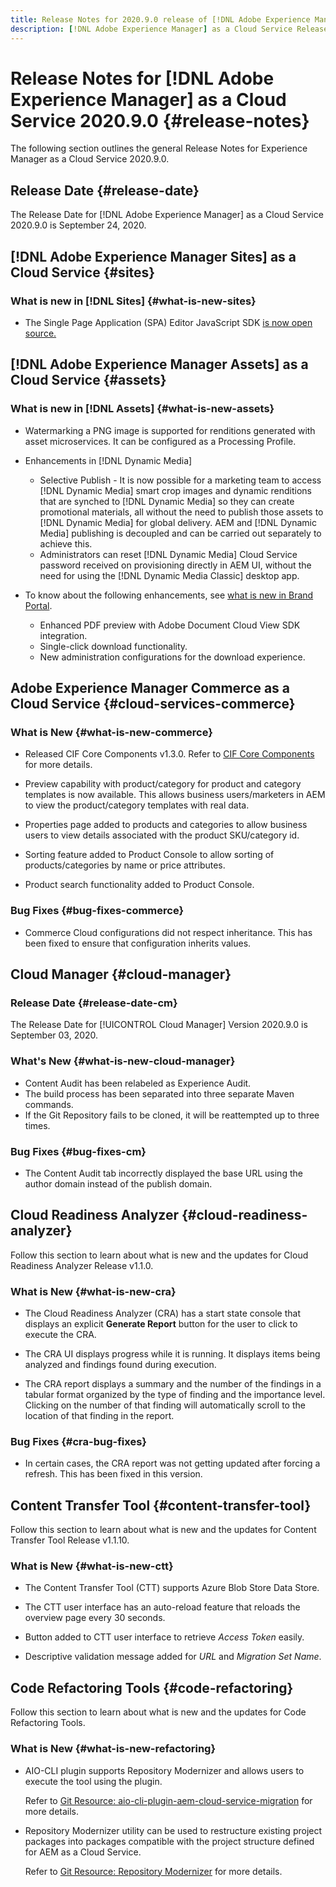 ```yaml
---
title: Release Notes for 2020.9.0 release of [!DNL Adobe Experience Manager] as a Cloud Service.
description: [!DNL Adobe Experience Manager] as a Cloud Service Release Notes for 2020.9.0.
---
```


# Release Notes for [!DNL Adobe Experience Manager] as a Cloud Service 2020.9.0 {#release-notes}

The following section outlines the general Release Notes for Experience Manager as a Cloud Service 2020.9.0.

## Release Date {#release-date}

The Release Date for [!DNL Adobe Experience Manager] as a Cloud Service 2020.9.0 is September 24, 2020.

## [!DNL Adobe Experience Manager Sites] as a Cloud Service {#sites}

### What is new in [!DNL Sites] {#what-is-new-sites}

* The Single Page Application (SPA) Editor JavaScript SDK [is now open source.](/help/implementing/developing/spa/reference-materials.md)

## [!DNL Adobe Experience Manager Assets] as a Cloud Service {#assets}

### What is new in [!DNL Assets] {#what-is-new-assets}

* Watermarking a PNG image is supported for renditions generated with asset microservices. It can be configured as a Processing Profile.

* Enhancements in [!DNL Dynamic Media]

  * Selective Publish - It is now possible for a marketing team to access [!DNL Dynamic Media] smart crop images and dynamic renditions that are synched to [!DNL Dynamic Media] so they can create promotional materials, all without the need to publish those assets to [!DNL Dynamic Media] for global delivery. AEM and [!DNL Dynamic Media] publishing is decoupled and can be carried out separately to achieve this.
  * Administrators can reset [!DNL Dynamic Media] Cloud Service password received on provisioning directly in AEM UI, without the need for using the [!DNL Dynamic Media Classic] desktop app.

* To know about the following enhancements, see [what is new in Brand Portal](https://docs.adobe.com/content/help/en/experience-manager-brand-portal/using/introduction/whats-new.html).
  
  * Enhanced PDF preview with Adobe Document Cloud View SDK integration.
  * Single-click download functionality.
  * New administration configurations for the download experience.

<!--
### Bugs Fixed {#bugs-fixed-assets}

TBD: list of Assets aaCS bugs that are fixed.
-->

## Adobe Experience Manager Commerce as a Cloud Service {#cloud-services-commerce}

### What is New {#what-is-new-commerce}

* Released CIF Core Components v1.3.0. Refer to [CIF Core Components](https://github.com/adobe/aem-core-cif-components/releases/tag/core-cif-components-reactor-1.3.0) for more details.

* Preview capability with product/category for product and category templates is now available. This allows business users/marketers in AEM to view the product/category templates with real data.

* Properties page added to products and categories to allow business users to view details associated with the product SKU/category id.

* Sorting feature added to Product Console to allow sorting of products/categories by name or price attributes.

* Product search functionality added to Product Console.

### Bug Fixes {#bug-fixes-commerce}

* Commerce Cloud configurations did not respect inheritance. This has been fixed to ensure that configuration inherits values.

## Cloud Manager {#cloud-manager}

### Release Date {#release-date-cm}

The Release Date for [!UICONTROL Cloud Manager] Version 2020.9.0 is September 03, 2020.

### What's New {#what-is-new-cloud-manager}

* Content Audit has been relabeled as Experience Audit.
* The build process has been separated into three separate Maven commands.
* If the Git Repository fails to be cloned, it will be reattempted up to three times.

### Bug Fixes {#bug-fixes-cm}

* The Content Audit tab incorrectly displayed the base URL using the author domain instead of the publish domain.

## Cloud Readiness Analyzer {#cloud-readiness-analyzer}

Follow this section to learn about what is new and the updates for Cloud Readiness Analyzer Release v1.1.0.

### What is New {#what-is-new-cra}

* The Cloud Readiness Analyzer (CRA) has a start state console that displays an explicit **Generate Report** button for the user to click to execute the CRA.

* The CRA UI displays progress while it is running. It displays items being analyzed and findings found during execution.

* The CRA report displays a summary and the number of the findings in a tabular format organized by the type of finding and the importance level. Clicking on the number of that finding will automatically scroll to the location of that finding in the report.

### Bug Fixes {#cra-bug-fixes}

* In certain cases, the CRA report was not getting updated after forcing a refresh. This has been fixed in this version.

## Content Transfer Tool {#content-transfer-tool}

Follow this section to learn about what is new and the updates for Content Transfer Tool Release v1.1.10.

### What is New {#what-is-new-ctt}

* The Content Transfer Tool (CTT) supports Azure Blob Store Data Store.

* The CTT user interface has an auto-reload feature that reloads the overview page every 30 seconds.

* Button added to CTT user interface to retrieve *Access Token* easily.

* Descriptive validation message added for *URL* and *Migration Set Name*.

## Code Refactoring Tools {#code-refactoring}

Follow this section to learn about what is new and the updates for Code Refactoring Tools.

### What is New {#what-is-new-refactoring}

* AIO-CLI plugin supports Repository Modernizer and allows users to execute the tool using the plugin. 

  Refer to [Git Resource: aio-cli-plugin-aem-cloud-service-migration](https://github.com/adobe/aio-cli-plugin-aem-cloud-service-migration) for more details.

* Repository Modernizer utility can be used to restructure existing project packages into packages compatible with the project structure defined for AEM as a Cloud Service. 

  Refer to [Git Resource: Repository Modernizer](https://github.com/adobe/aem-cloud-service-source-migration/tree/master/packages/repository-modernizer) for more details.

